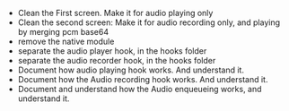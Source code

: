 - Clean the First screen. Make it for audio playing only
- Clean the second screen: Make it for audio recording only, and playing by merging pcm base64
- remove the native module
- separate the audio player hook, in the hooks folder
- separate the audio recorder hook, in the hooks folder
- Document how audio playing hook works. And understand it.
- Document how the Audio recording hook works. And understand it.
- Document and understand how the Audio enqueueing works, and understand it.
